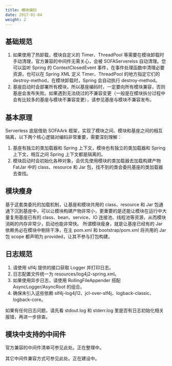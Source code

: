 ```yaml
---
title: 模块编码
date: 2017-01-04
weight: 2
---
```


## 基础规范
1. 如果使用了热卸载，模块自定义的 Timer、ThreadPool 等需要在模块卸载时手动清理，官方兼容的中间件无需关心，会被 SOFAServerelss 自动清理。您可以监听 Spring 的 ContextClosedEvent 事件，在事件处理函数中清理必要资源，也可以在 Spring XML 定义 Timer、ThreadPool 的地方指定它们的 destroy-method，在模块卸载时，Spring 会自动执行 destroy-method。
2. 基座启动时会部署所有模块，所以基座编码时，一定要向所有模块兼容，否则基座会发布失败。如果遇到无法绕过的不兼容变更（一般是在模块拆分过程中会有比较多的基座与模块不兼容变更），请参见基座与模块不兼容发布。

## 基本原理
Serverless 底层借助 SOFAArk 框架，实现了模块之间、模块和基座之间的相互隔离，以下两个核心逻辑对编码非常重要，需要深刻理解：


1. 基座有独立的类加载器和 Spring 上下文，模块也有独立的类加载器和 Spring 上下文，相互之间 Spring 上下文都是隔离的。
2. 模块启动时会初始化各种对象，会优先使用模块的类加载器去加载构建产物 FatJar 中的 class、resource 和 Jar 包，找不到的类会委托基座的类加载器去查找。

## 模块瘦身
基于这套类委托的加载机制，让基座和模块共用的 class、resource 和 Jar 包通通下沉到基座中，可以让模块构建产物非常小，更重要的是还能让模块在运行中大量复用基座已有的 class、bean、service、IO 连接池、线程池等资源，从而模块消耗的内存非常少，启动也能非常快。
所谓模块瘦身，就是让基座已经有的 Jar 依赖务必在模块中剔除干净，在主 pom.xml 和 bootstrap/pom.xml 将共用的 Jar 包 scope 都声明为 provided，让其不参与打包构建。

## 日志规范
1. 请使用 slf4j 提供的接口获取 Logger 并打印日志。
2. 日志配置文件统一为 resources/log4j2-spring.xml。
3. 如果使用异步日志，请使用 RollingFileAppender 搭配 AsyncLogger/AsyncRoot 的组合。
4. 确保未引入这些依赖 slf4j-log4j12、jcl-over-slf4j、logback-classic、logback-core。

如果有任何日志问题，请先看 stdout.log 和 stderr.log 里是否有日志初始化相关报错，再进一步排查。

## 模块中支持的中间件
官方兼容的中间件清单可参见此处。正在整理中。

其它中间件兼容方式可参见此处。正在建设中。
